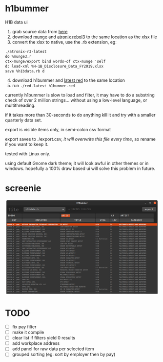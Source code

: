 # h1bummer

H1B data ui

1. grab source data from [here](https://www.dol.gov/agencies/eta/foreign-labor/performance)
2. download [munge](http://www.dobeash.com/files/munge3.html) and [atronix rebol3](https://www.atronixengineering.com/downloads) to the same location as the xlsx file
3. convert the xlsx to native, use the .rb extension, eg:
```
./atronix-r3-latest
do %munge3.r
ctx-munge/export bind words-of ctx-munge 'self
d: load-xml %H-1B_Disclosure_Data_FY2019.xlsx
save %h1bdata.rb d
```
4. download h1bummer and [latest red](https://www.red-lang.org/p/download.html) to the same location
5. run `./red-latest h1bummer.red`

currently h1bummer is slow to load and filter, it may have to do a substring check of over 2 million strings... without using a low-level language, or multithreading. 

if it takes more than 30-seconds to do anything kill it and try with a smaller quarterly data set. 

export is visible items only, in semi-colon csv format

export saves to ./export.csv, *it will overwrite this file every time*, so rename if you want to keep it.

tested with Linux only. 

using default Gnome dark theme; it will look awful in other themes or in windows. hopefully a 100% draw based ui will solve this problem in future.

# screenie
![screenie](210516_h1bummer_screenie_x700.png)

# TODO
- [ ] fix pay filter
- [ ] make it compile
- [ ] clear list if filters yield 0 results
- [ ] add workplace address
- [ ] add panel for raw data per selected item
- [ ] grouped sorting (eg: sort by employer then by pay)

